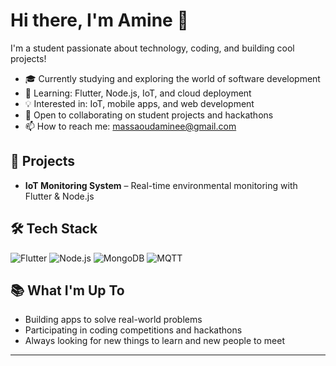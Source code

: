 # Hi there, I'm Amine 👋

I'm a student passionate about technology, coding, and building cool projects!

- 🎓 Currently studying and exploring the world of software development
- 🌱 Learning: Flutter, Node.js, IoT, and cloud deployment
- 💡 Interested in: IoT, mobile apps, and web development
- 🤝 Open to collaborating on student projects and hackathons
- 📫 How to reach me: massaoudaminee@gmail.com

## 🚀 Projects
- **IoT Monitoring System** – Real-time environmental monitoring with Flutter & Node.js

## 🛠️ Tech Stack
![Flutter](https://img.shields.io/badge/-Flutter-02569B?logo=flutter&logoColor=white)
![Node.js](https://img.shields.io/badge/-Node.js-339933?logo=node.js&logoColor=white)
![MongoDB](https://img.shields.io/badge/-MongoDB-47A248?logo=mongodb&logoColor=white)
![MQTT](https://img.shields.io/badge/-MQTT-660066?logo=MQTT&logoColor=white)

## 📚 What I'm Up To
- Building apps to solve real-world problems
- Participating in coding competitions and hackathons
- Always looking for new things to learn and new people to meet

---

